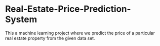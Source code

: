 # Real-Estate-Price-Prediction-System
This a machine learning project where we predict the price of a particular real estate property from the given data set.
